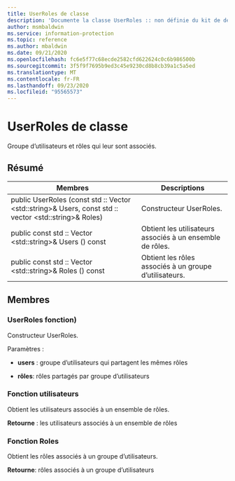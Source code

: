 ```yaml
---
title: UserRoles de classe
description: 'Documente la classe UserRoles :: non définie du kit de développement logiciel (SDK) Microsoft Information Protection (MIP).'
author: msmbaldwin
ms.service: information-protection
ms.topic: reference
ms.author: mbaldwin
ms.date: 09/21/2020
ms.openlocfilehash: fc6e5f77c68ecde2582cfd622624c0c6b986500b
ms.sourcegitcommit: 3f5f9f7695b9ed3c45e9230cd8b8cb39a1c5a5ed
ms.translationtype: MT
ms.contentlocale: fr-FR
ms.lasthandoff: 09/23/2020
ms.locfileid: "95565573"
---
```

# <a name="class-userroles"></a>UserRoles de classe 
Groupe d’utilisateurs et rôles qui leur sont associés.
  
## <a name="summary"></a>Résumé
 Membres                        | Descriptions                                
--------------------------------|---------------------------------------------
public UserRoles (const std :: Vector \<std::string\>& Users, const std :: vector \<std::string\>& Roles)  |  Constructeur UserRoles.
public const std :: Vector \<std::string\>& Users () const  |  Obtient les utilisateurs associés à un ensemble de rôles.
public const std :: Vector \<std::string\>& Roles () const  |  Obtient les rôles associés à un groupe d’utilisateurs.
  
## <a name="members"></a>Membres
  
### <a name="userroles-function"></a>UserRoles fonction)
Constructeur UserRoles.

Paramètres :  
* **users** : groupe d’utilisateurs qui partagent les mêmes rôles 


* **rôles**: rôles partagés par groupe d’utilisateurs


  
### <a name="users-function"></a>Fonction utilisateurs
Obtient les utilisateurs associés à un ensemble de rôles.

  
**Retourne** : les utilisateurs associés à un ensemble de rôles
  
### <a name="roles-function"></a>Fonction Roles
Obtient les rôles associés à un groupe d’utilisateurs.

  
**Retourne**: rôles associés à un groupe d’utilisateurs